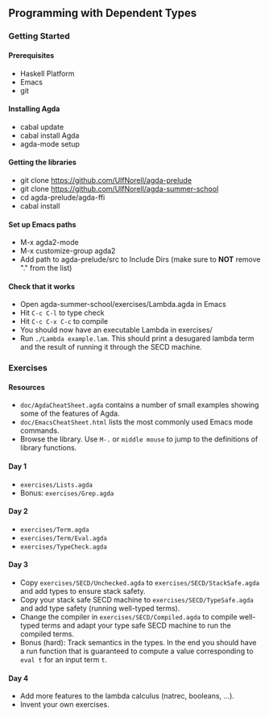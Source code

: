 
## Programming with Dependent Types

### Getting Started

#### Prerequisites
- Haskell Platform
- Emacs
- git

#### Installing Agda
- cabal update
- cabal install Agda
- agda-mode setup

#### Getting the libraries
- git clone https://github.com/UlfNorell/agda-prelude
- git clone https://github.com/UlfNorell/agda-summer-school
- cd agda-prelude/agda-ffi
- cabal install

#### Set up Emacs paths
- M-x agda2-mode
- M-x customize-group agda2
- Add path to agda-prelude/src to Include Dirs (make sure to **NOT** remove "." from the list)

#### Check that it works
- Open agda-summer-school/exercises/Lambda.agda in Emacs
- Hit `C-c C-l` to type check
- Hit `C-c C-x C-c` to compile
- You should now have an executable Lambda in exercises/
- Run `./Lambda example.lam`. This should print a desugared lambda term and the
  result of running it through the SECD machine.

### Exercises

#### Resources

- `doc/AgdaCheatSheet.agda` contains a number of small examples showing some of the features of Agda.
- `doc/EmacsCheatSheet.html` lists the most commonly used Emacs mode commands.
- Browse the library. Use `M-.` or `middle mouse` to jump to the definitions of library functions.

#### Day 1

- `exercises/Lists.agda`
- Bonus: `exercises/Grep.agda`

#### Day 2

- `exercises/Term.agda`
- `exercises/Term/Eval.agda`
- `exercises/TypeCheck.agda`

#### Day 3

- Copy `exercises/SECD/Unchecked.agda` to `exercises/SECD/StackSafe.agda` and add types to ensure stack safety.
- Copy your stack safe SECD machine to `exercises/SECD/TypeSafe.agda` and add type safety (running well-typed terms).
- Change the compiler in `exercises/SECD/Compiled.agda` to compile well-typed terms and adapt your type safe SECD machine to run the compiled terms.
- Bonus (hard): Track semantics in the types. In the end you should have a run function that is guaranteed to compute a value corresponding to `eval t` for an input term `t`.

#### Day 4

- Add more features to the lambda calculus (natrec, booleans, ...).
- Invent your own exercises.
